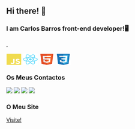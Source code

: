 ## Hi there! 👋
### I am Carlos Barros front-end developer!🖥

<div >
  <a href="https://github.com/carlosbwebdev">
    <img height="150em" alt="" src="https://github-readme-stats.vercel.app/api?username=carlosbwebdev&show_icons=true&theme=cobalt2&include_all_commits=true&count_private=true"/>
      <img height="150em" alt="" src="https://github-readme-stats.vercel.app/api/top-langs/?username=carlosbwebdev&layout=compact&langs_count=7&bg_color=5,511,115&text_color=CCF&title_color=FCF" />
    </a>
</div>

  
<div style="display: inline_block"><br>
  <img align="center" alt="Carlos-Js" height="30" width="40" src="https://raw.githubusercontent.com/devicons/devicon/master/icons/javascript/javascript-plain.svg">
  <img align="center" alt="Carlos-React" height="30" width="40" src="https://raw.githubusercontent.com/devicons/devicon/master/icons/react/react-original.svg">
  <img align="center" alt="Carlos-HTML" height="30" width="40" src="https://raw.githubusercontent.com/devicons/devicon/master/icons/html5/html5-original.svg">
  <img align="center" alt="Carlos-CSS" height="30" width="40" src="https://raw.githubusercontent.com/devicons/devicon/master/icons/css3/css3-original.svg">
</div>
  
<section>
  <div>
      <h3>Os Meus Contactos</h3>
    </div> 
  <div> 
    <a href="https://www.instagram.com/carlobarros.dev/" target="_blank"><img src="https://img.shields.io/badge/-Instagram-%23E4405F?style=for-the-badge&logo=instagram&logoColor=white" target="_blank"></a>
    <a href = "mailto:carlosbwebdev@gmail.com"><img src="https://img.shields.io/badge/-Gmail-%23333?style=for-the-badge&logo=gmail&logoColor=white" target="_blank"></a>
    <a href="https://www.linkedin.com/in/carlos-barros-89806a206" target="_blank"><img src="https://img.shields.io/badge/-LinkedIn-%230077B5?style=for-the-badge&logo=linkedin&logoColor=white" target="_blank"></a> 
    <a href="https://twitter.com/Carlos_webdev" target="_blank"><img src="https://img.shields.io/badge/Twitter-1DA1F2?style=for-the-badge&logo=twitter&logoColor=white" target="_blank"></a> 
  </div>
   <div>
      <h3>O Meu Site</h3>
      <a href="http://developedbycarlos.com">Visite!</a>
    </div> 
  
</section>


